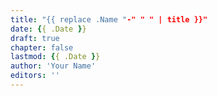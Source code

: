 ```yaml
---
title: "{{ replace .Name "-" " " | title }}"
date: {{ .Date }}
draft: true
chapter: false
lastmod: {{ .Date }}
author: 'Your Name'
editors: ''
---
```


